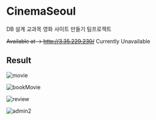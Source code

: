 # CinemaSeoul
DB 설계 교과목 영화 사이트 만들기 팀프로젝트

~~Available at -> http://3.35.229.230/~~ Currently Unavailable

## Result
![movie](https://user-images.githubusercontent.com/63439738/123550574-22e7e600-d7a9-11eb-9fc1-8b48b6ad1b28.gif)

![bookMovie](https://user-images.githubusercontent.com/63439738/123550581-25e2d680-d7a9-11eb-8b93-39ca38095980.gif)

![review](https://user-images.githubusercontent.com/63439738/123550586-29765d80-d7a9-11eb-9ec0-fa8c0e9e7e5c.gif)

![admin2](https://user-images.githubusercontent.com/63439738/123550592-2c714e00-d7a9-11eb-8263-f46c643bafc2.gif)
